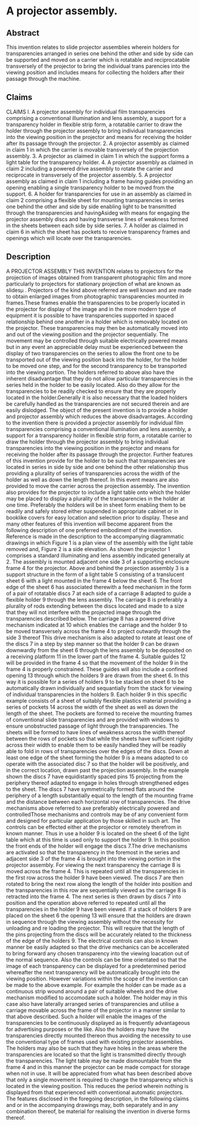 # A projector assembly.

## Abstract
This invention relates to slide projector assemblies wherein holders for transparencies arranged in series one behind the other and side by side can be supported and moved on a carrier which is rotatable and reciprocatable transversely of the projector to bring the individual trans parencies into the viewing position and includes means for collecting the holders after their passage through the machine.

## Claims
CLAIMS l. A projector assembly for individual film transparencies comprising a conventional illumination and lens assembly, a support for a transparency holder in flexible strip form, a rotatable carrier to draw the holder through the projector assembly to bring individual transparencies into the viewing position in the projector and means for receiving the holder after its passage through the projector. 2. A projector assembly as claimed in claim 1 in which the carrier is movable transversely of the projection assembly. 3. A projector as claimed in claim 1 in which the support forms a light table for the transparency holder. 4. A projector assembly as claimed in claim 2 including a powered drive assembly to rotate the carrier and reciprocate in transversely of the projector assembly. 5. A projector assembly as claimed in claim 1 including a frame having guides providing an opening enabling a single transparency holder to be moved from the support. 6. A holder for transparencies for use in an assembly as claimed in claim 2 comprising a flexible sheet for mounting transparencies in series one behind the other and side by side enabling light to be transmitted through the transparencies and havingAsideg with means for engaging the projector assembly discs and having transverse lines of weakness formed in the sheets between each side by side series. 7. A holder as claimed in claim 6 in which the sheet has pockets to receive transparency frames and openings which will locate over the transparencies.

## Description
A PROJECTOR ASSEMBLY THIS INVENTION relates to projectors for the projection of images obtained from transparent photographic film and more particularly to projectors for stationary projection of what are known as slidesµ . Projectors of the kind above referred are well known and are made to obtain enlarged images from photographic transparencies mounted in frames.These frames enable the transparencies to be properly located in the projector for display of the image and in the more modern type of equipment it is possible to have transparencies supported in spaced relationship behind one another in a holder which is removably located on the projector. These transparencies may then be automatically moved into and out of the viewing position and the projector sequentially. The movement may be controlled through suitable electrically powered means but in any event an appreciable delay must be experienced between the display of two transparencies on the series to allow the front one to be transported out of the viewing position back into the holder, for the holder to be moved one step, and for the second transparency to be transported into the viewing portion. The holders referred to above also have the inherent disadvantage that they do not allow particular transparencies in the series held in the holder to be easily located. Also do they allow for the transparencies to be readily checked to ensure that they are properly located in the holder.Generally it is also necessary that the loaded holders be carefully handled as the transparencies are not secured therein and are easily dislodged. The object of the present invention is to provide a holder and projector assembly which reduces the above disadvantages. According to the invention there is provided a projector assembly for individual film transparencies comprising a conventional illumination and lens assembly, a support for a transparency holder in flexible strip form, a rotatable carrier to draw the holder through the projector assembly to bring individual transparencies into the viewing position in the projector and means for receiving the holder after its passage through the projector. Further features of this invention provide for the holder to be such that transparencies are located in series in side by side and one behind the other relationship thus providing a plurality of series of transparencies across the width of the holder as well as down the length thereof. In this event means are also provided to move the carrier across the projection assembly. The invention also provides for the projector to include a light table onto which the holder may be placed to display a plurality of the transparencies in the holder at one time. Preferably the holders will be in sheet form enabling them to be readily and safely stored either suspended in appropriate cabinet or in booklike covers for easy location and selection prior to display. These and many other features of this invention will become apparent from the following description of one preferred embodiment of the invention. Reference is made in the description to the accompanying diagrammatic drawings in which Figure 1 is a plan view of the assembly with the light table removed and, Figure 2 is a side elevation. As shown the projector 1 comprises a standard illuminating and lens assembly indicated generally at 2. The assembly is mounted adjacent one side 3 of a supporting enclosure frame 4 for the projector. Above and behind the projection assembly 3 is a support structure in the form of a light table 5 consisting of a translucent sheet 6 with a light mounted in the frame 4 below the sheet 6. The front edge of the sheet 6 has associated therewith a feed mechanism in the form of a pair of rotatable discs 7 at each side of a carriage 8 adapted to guide a flexible holder 9 through the lens assembly. The carriage 8 is preferably a plurality of rods extending between the discs located and made to a size that they will not interfere with the projected image through the transparencies described below. The carriage 8 has a powered drive mechanism indicated at 10 which enables the carriage and the holder 9 to be moved transversely across the frame 4 to project outwardly through the side 3 thereof This drive mechanism is also adapted to rotate at least one of the discs 7 in a step by step manner so that the holder 9 can be drawn downwardly from the sheet 6 through the lens assembly to be deposited on a receiving platform 11 in the lower part of the frame 4. Suitable guides 12 will be provided in the frame 4 so that the movement of the holder 9 in the frame 4 is properly constrained. These guides will also include a confined opening 13 through which the holders 9 are drawn from the sheet 6. In this way it is possible for a series of holders 9 to be stacked on sheet 6 to be automatically drawn individually and sequantially from the stack for viewing of individual transparencies in the holders 9. Each holder 9 in this specific example consists of a sheet of suitably flexible plastics material providing a series of pockets 14 across the width of the sheet as well as down the length of the sheet. The pockets are formed to receive the mounting frames of conventional slide transparencies and are provided with windows to ensure unobstructed passage of light through the transparencies. The sheets will be formed to have lines of weakness across the width thereof between the rows of pockets so that while the sheets have sufficient rigidity across their width to enable them to be easily handled they will be readily able to fold in rows of transparencies over the edges of the discs. Down at least one edge of the sheet forming the holder 9 is a means adapted to co operate with the associated disc 7 so that the holder will be positively, and in the correct location, drawn past the projection assembly. In the example shown the discs 7 have equidistantly spaced pins 15 projecting from the periphery thereof adapted to engage in holes through strengthened edges to the sheet. The discs 7 have symmetrically formed flats around the periphery of a length substantially equal to the length of the mounting frame and the distance between each horizontal row of transparencies. The drive mechanisms above referred to axe preferably electrically powered and controlledThose mechanisms and controls may be of any convenient form and designed for particular application by those skilled in such art. The controls can be effected either at the projector or remotely therefrom in known manner. Thus in use a holder 9 is located on the sheet 6 of the light table which at this time is used only to support the holder 9. In this position the front ends of the holder will engage the discs 7.The drive mechanisms are activated so that the transparency in the foremost in the series and adjacent side 3 of the frame 4 is brought into the viewing portion in the projector assembly. For viewing the next transparency the carriage 8 is moved across the frame 4. This is repeated until all the transparencies in the first row across the holder 9 have been viewed. The discs 7 are then rotated to bring the next row along the length of the holder into position and the transparencies in this row are sequentially viewed as the carriage 8 is retracted into the frame 4. The next series is then drawn by discs 7 into position and the operation above referred to repeated until all the transparencies in the holder 9 have been viewed. If a stack of holders 9 are placed on the sheet 6 the opening 13 will ensure that the holders are drawn in sequence through the viewing assembly without the necessity for unloading and re loading the projector. This will require that the length of the pins projecting from the discs will be accurately related to the thickness of the edge of the holders 9. The electrical controls can also in known manner be easily adapted so that the drive mechanics can be accellerated to bring forward any chosen transparency into the viewing loacation out of the normal sequence. Also the controls can be time orientated so that the image of each transparency can be displayed for a predetermined period whereafter the next transparency will be automatically brought into the viewing position. However variations within the scope of the invention can be made to the above example. For example the holder can be made as a continuous strip wound around a pair of suitable wheels and the drive mechanism modified to accomodate such a holder. The holder may in this case also have laterally arranged series of transparencies and utilise a carriage movable across the frame of the projector in a manner similar to that above described. Such a holder will enable the images of the transparencies to be continuously displayed as is frequently advantageous for advertising purposes or the like. Also the holders may have the transparencies directly mounted thereon thus avoiding the necessity to use the conventional type of frames used with existing projector assemblies. The holders may also be such that they have holes in the areas where the transparencies are located so that the light is transmitted directly through the transparencies. The light table may be made dismountable from the frame 4 and in this manner the projector can be made compact for storage when not in use. It will be appreciated from what has been described above that only a single movement is required to change the transparency which is located in the viewing position. This reduces the period wherein nothing is displayed from that experienced with conventional automatic projectors. The features disclosed in the foregoing description, in the following claims and or in the accompanying drawings may, both separately and in any combination thereof, be material for realising the invention in diverse forms thereof.